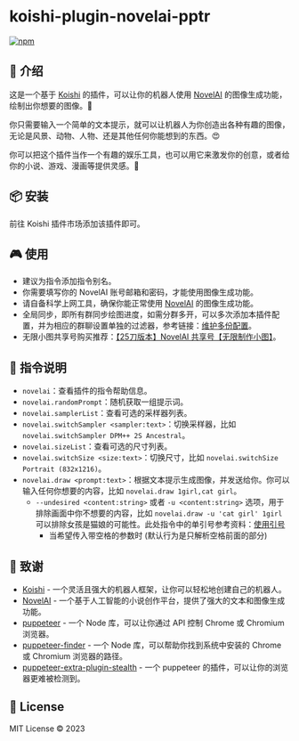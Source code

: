# koishi-plugin-novelai-pptr

[![npm](https://img.shields.io/npm/v/koishi-plugin-novelai-pptr?style=flat-square)](https://www.npmjs.com/package/koishi-plugin-novelai-pptr)

## 🎈 介绍

这是一个基于 [Koishi](https://koishi.chat/) 的插件，可以让你的机器人使用 [NovelAI](https://novelai.net/) 的图像生成功能，绘制出你想要的图像。🎨

你只需要输入一个简单的文本提示，就可以让机器人为你创造出各种有趣的图像，无论是风景、动物、人物、还是其他任何你能想到的东西。😍

你可以把这个插件当作一个有趣的娱乐工具，也可以用它来激发你的创意，或者给你的小说、游戏、漫画等提供灵感。🌟

## 📦 安装

前往 Koishi 插件市场添加该插件即可。

## 🎮 使用

- 建议为指令添加指令别名。
- 你需要填写你的 NovelAI 账号邮箱和密码，才能使用图像生成功能。
- 请自备科学上网工具，确保你能正常使用 [NovelAI](https://novelai.net/) 的图像生成功能。
- 全局同步，即所有群同步绘图进度，如需分群多开，可以多次添加本插件配置，并为相应的群聊设置单独的过滤器，参考链接：[维护多份配置](https://koishi.chat/zh-CN/manual/recipe/multiple.html#%E5%A4%9A%E5%AE%9E%E4%BE%8B)。
- 无限小图共享号购买推荐：[【25刀版本】NovelAI 共享号【无限制作小图】](https://item.taobao.com/item.htm?spm=a1z09.2.0.0.46f92e8dNv8id9&id=756695352688&_u=q20ehc81to6152)。

## 📝 指令说明

- `novelai`：查看插件的指令帮助信息。
- `novelai.randomPrompt`：随机获取一组提示词。
- `novelai.samplerList`：查看可选的采样器列表。
- `novelai.switchSampler <sampler:text>`：切换采样器，比如 `novelai.switchSampler DPM++ 2S Ancestral`。
- `novelai.sizeList`：查看可选的尺寸列表。
- `novelai.switchSize <size:text>`：切换尺寸，比如 `novelai.switchSize Portrait (832x1216)`。
- `novelai.draw <prompt:text>`：根据文本提示生成图像，并发送给你。你可以输入任何你想要的内容，比如 `novelai.draw 1girl,cat girl`。
  - `--undesired <content:string>` 或者 `-u <content:string>` 选项，用于排除画面中你不想要的内容，比如 `novelai.draw -u 'cat girl' 1girl` 可以排除女孩是猫娘的可能性。此处指令中的单引号参考资料：[使用引号](https://koishi.chat/zh-CN/manual/recipe/execution.html#%E4%BD%BF%E7%94%A8%E5%BC%95%E5%8F%B7)
    - 当希望传入带空格的参数时 (默认行为是只解析空格前面的部分)

## 🙏 致谢

* [Koishi](https://koishi.chat/) - 一个灵活且强大的机器人框架，让你可以轻松地创建自己的机器人。
* [NovelAI](https://novelai.net/) - 一个基于人工智能的小说创作平台，提供了强大的文本和图像生成功能。
* [puppeteer](https://github.com/puppeteer/puppeteer) - 一个 Node 库，可以让你通过 API 控制 Chrome 或 Chromium 浏览器。
* [puppeteer-finder](https://github.com/berstend/puppeteer-finder) - 一个 Node 库，可以帮助你找到系统中安装的 Chrome 或 Chromium 浏览器的路径。
* [puppeteer-extra-plugin-stealth](https://github.com/berstend/puppeteer-extra/tree/master/packages/puppeteer-extra-plugin-stealth) - 一个 puppeteer 的插件，可以让你的浏览器更难被检测到。

## 📄 License

MIT License © 2023